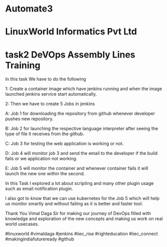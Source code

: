 # Automate3
# LinuxWorld Informatics Pvt Ltd

# task2 DeVOps Assembly Lines Training

In this task We have to  do the following

1: Create a container image which have jenkins running and when the image launched jenkins service start automatically.

2: Then we have to create 5 Jobs in jenkins 

A: Job 1 for downloading the repository from github whenever developer pushes new repository.

B: Job 2 for launching the respective language interpreter after seeing the type of file it receives from the github.

C: Job 3 for testing the web application is working or not.

D: Job 4 will monitor job 3 and send the email to the developer if the build fails or we application not working.

E: Job 5 will monitor the container and whenever container fails it will launch the new one within the second.

In this Task I explored a lot about scripting and many other plugin usage such as email notification plugin. 

I also got to know that we can use kubernetes for the Job 5 which will help us monitor smartly and without failing as it is better and faster tool.

Thank You Vimal Daga Sir for making our journey of DevOps filled with knowledge and exploration of  the new concepts and making us work on real world usecases.

#linuxworld  #vimaldaga #jenkins #iiec_rise #righteducation #iiec_connect #makingindiafutureready #github
